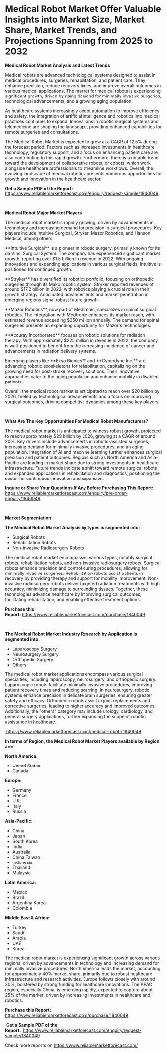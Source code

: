<p><h1>Medical Robot Market Offer Valuable Insights into Market Size, Market Share, Market Trends, and Projections Spanning from 2025 to 2032</h1></p><p><strong>Medical Robot Market Analysis and Latest Trends</strong></p>
<p><p>Medical robots are advanced technological systems designed to assist in medical procedures, surgeries, rehabilitation, and patient care. They enhance precision, reduce recovery times, and improve overall outcomes in various medical applications. The market for medical robots is experiencing significant growth, driven by rising demand for minimally invasive surgeries, technological advancements, and a growing aging population. </p><p>As healthcare systems increasingly adopt automation to improve efficiency and safety, the integration of artificial intelligence and robotics into medical practices continues to expand. Innovations in robotic surgical systems and telemedicine are shaping the landscape, providing enhanced capabilities for remote surgeries and consultations. </p><p>The Medical Robot Market is expected to grow at a CAGR of 12.5% during the forecast period. Factors such as increased investments in healthcare technology, regulatory support, and a focus on enhancing patient care are also contributing to this rapid growth. Furthermore, there is a notable trend toward the development of collaborative robots, or cobots, which work alongside healthcare professionals to streamline workflows. Overall, the evolving landscape of medical robotics presents numerous opportunities for growth and innovation in the healthcare sector.</p></p>
<p><strong>Get a Sample PDF of the Report:&nbsp;</strong> <a href="https://www.reliablemarketforecast.com/enquiry/request-sample/1840049?utm_campaign=2755&utm_medium=2&utm_source=Github&utm_content=ia&utm_term=08032025&utm_id=medical-robot">https://www.reliablemarketforecast.com/enquiry/request-sample/1840049</a></p>
<p>&nbsp;</p>
<p><strong>Medical Robot Major Market Players</strong></p>
<p><p>The medical robot market is rapidly growing, driven by advancements in technology and increasing demand for precision in surgical procedures. Key players include Intuitive Surgical, Stryker, Mazor Robotics, and Hanson Medical, among others.</p><p>**Intuitive Surgical** is a pioneer in robotic surgery, primarily known for its da Vinci Surgical System. The company has experienced significant market growth, reporting over $1.5 billion in revenue in 2022. With ongoing innovations and expanding applications in various surgical fields, Intuitive is positioned for continued growth.</p><p>**Stryker** has diversified its robotics portfolio, focusing on orthopedic surgeries through its Mako robotic system. Stryker reported revenues of around $17.2 billion in 2022, with robotics playing a crucial role in their growth strategy. Anticipated advancements and market penetration in emerging regions signal robust future growth.</p><p>**Mazor Robotics**, now part of Medtronic, specializes in spinal surgical robotics. The integration with Medtronic enhances its market reach, with estimated revenue exceeding $350 million annually. The demand for spinal surgeries presents an expanding opportunity for Mazor's technologies.</p><p>**Accuray Incorporated** focuses on robotic solutions for radiation therapy. With approximately $225 million in revenue in 2022, the company is well-positioned to benefit from the increasing incidence of cancer and advancements in radiation delivery systems.</p><p>Emerging players like **Ekso Bionics** and **Cyberdyne Inc.** are advancing robotic exoskeletons for rehabilitation, capitalizing on the growing need for post-stroke recovery solutions. Their innovative approaches cater to the aging population and enhance mobility in disabled patients.</p><p>Overall, the medical robot market is anticipated to reach over $20 billion by 2026, fueled by technological advancements and a focus on improving surgical outcomes, driving competitive dynamics among these key players.</p></p>
<p>&nbsp;</p>
<p><strong>What Are The Key Opportunities For Medical Robot Manufacturers?</strong></p>
<p><p>The medical robot market is anticipated to witness robust growth, projected to reach approximately $29 billion by 2026, growing at a CAGR of around 20%. Key drivers include advancements in robotic-assisted surgeries, increasing demand for minimally invasive procedures, and an aging population. Integration of AI and machine learning further enhances surgical precision and patient outcomes. Regions such as North America and Asia-Pacific are leading in market share due to strong investments in healthcare infrastructure. Future trends indicate a shift toward remote surgical robots and expanded applications in rehabilitation and diagnostics, positioning the sector for continuous innovation and expansion.</p></p>
<p><strong>Inquire or Share Your Questions If Any Before Purchasing This Report:</strong> <a href="https://www.reliablemarketforecast.com/enquiry/pre-order-enquiry/1840049?utm_campaign=2755&utm_medium=2&utm_source=Github&utm_content=ia&utm_term=08032025&utm_id=medical-robot">https://www.reliablemarketforecast.com/enquiry/pre-order-enquiry/1840049</a></p>
<p>&nbsp;</p>
<p><strong>Market Segmentation</strong></p>
<p><strong>The Medical Robot Market Analysis by types is segmented into:</strong></p>
<p><ul><li>Surgical Robots</li><li>Rehabilitation Robots</li><li>Non-invasive Radiosurgery Robots</li></ul></p>
<p><p>The medical robot market encompasses various types, notably surgical robots, rehabilitation robots, and non-invasive radiosurgery robots. Surgical robots enhance precision and control during procedures, allowing for minimally invasive surgeries. Rehabilitation robots assist patients in recovery by providing therapy and support for mobility improvement. Non-invasive radiosurgery robots deliver targeted radiation treatments with high accuracy, minimizing damage to surrounding tissues. Together, these technologies advance healthcare by improving surgical outcomes, facilitating rehabilitation, and enabling effective treatment options.</p></p>
<p><strong>Purchase this Report:&nbsp;</strong><a href="https://www.reliablemarketforecast.com/purchase/1840049?utm_campaign=2755&utm_medium=2&utm_source=Github&utm_content=ia&utm_term=08032025&utm_id=medical-robot">https://www.reliablemarketforecast.com/purchase/1840049</a></p>
<p>&nbsp;</p>
<p><strong>The Medical Robot Market Industry Research by Application is segmented into:</strong></p>
<p><ul><li>Laparoscopy Surgery</li><li>Neurosurgery Surgery</li><li>Orthopedic Surgery</li><li>Others</li></ul></p>
<p><p>The medical robot market applications encompass various surgical specialties, including laparoscopy, neurosurgery, and orthopedic surgery. Laparoscopic robots facilitate minimally invasive procedures, improving patient recovery times and reducing scarring. In neurosurgery, robotic systems enhance precision in delicate brain surgeries, ensuring greater safety and efficacy. Orthopedic robots assist in joint replacements and corrective surgeries, leading to higher accuracy and improved outcomes. Additionally, the "others" category may include urology, cardiology, and general surgery applications, further expanding the scope of robotic assistance in healthcare.</p></p>
<p><a href="https://www.reliablemarketforecast.com/medical-robot-r1840049?utm_campaign=2755&utm_medium=2&utm_source=Github&utm_content=ia&utm_term=08032025&utm_id=medical-robot">&nbsp;https://www.reliablemarketforecast.com/medical-robot-r1840049</a></p>
<p><strong>In terms of Region, the Medical Robot Market Players available by Region are:</strong></p>
<p>
    <p> <strong> North America: </strong>
        <ul>
            <li>United States</li>
            <li>Canada</li>
        </ul>
        </p> 
    <p> <strong> Europe: </strong>
        <ul>
            <li>Germany</li>
            <li>France</li>
            <li>U.K.</li>
            <li>Italy</li>
            <li>Russia</li>
        </ul>
        </p> 
    <p> <strong> Asia-Pacific: </strong>
        <ul>
            <li>China</li>
            <li>Japan</li>
            <li>South Korea</li>
            <li>India</li>
            <li>Australia</li>
            <li>China Taiwan</li>
            <li>Indonesia</li>
            <li>Thailand</li>
            <li>Malaysia</li>
        </ul>
        </p> 
    <p> <strong> Latin America: </strong>
        <ul>
            <li>Mexico</li>
            <li>Brazil</li>
            <li>Argentina Korea</li>
            <li>Colombia</li>
        </ul>
        </p> 
    <p> <strong> Middle East & Africa: </strong>
        <ul>
            <li>Turkey</li>
            <li>Saudi</li>
            <li>Arabia</li>
            <li>UAE</li>
            <li>Korea</li>
        </ul>
    </p>
    </p>
<p><p>The medical robot market is experiencing significant growth across various regions, driven by advancements in technology and increasing demand for minimally invasive procedures. North America leads the market, accounting for approximately 40% market share, primarily due to robust healthcare infrastructure and research activities. Europe follows closely with around 30%, bolstered by strong funding for healthcare innovations. The APAC region, especially China, is emerging rapidly, expected to capture about 25% of the market, driven by increasing investments in healthcare and robotics.</p></p>
<p><strong>Purchase this Report: </strong><a href="https://www.reliablemarketforecast.com/purchase/1840049?utm_campaign=2755&utm_medium=2&utm_source=Github&utm_content=ia&utm_term=08032025&utm_id=medical-robot">https://www.reliablemarketforecast.com/purchase/1840049</a></p>
<p>&nbsp;<strong>Get a Sample PDF of the Report:&nbsp;&nbsp;</strong><a href="https://www.reliablemarketforecast.com/enquiry/request-sample/1840049?utm_campaign=2755&utm_medium=2&utm_source=Github&utm_content=ia&utm_term=08032025&utm_id=medical-robot">https://www.reliablemarketforecast.com/enquiry/request-sample/1840049</a></p>
<p><strong></strong></p>
<p>Check more reports on <a href="https://www.reliablemarketforecast.com/?utm_campaign=2755&utm_medium=2&utm_source=Github&utm_content=ia&utm_term=08032025&utm_id=medical-robot">https://www.reliablemarketforecast.com/</a></p>